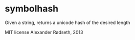 symbolhash
==========

Given a string, returns a unicode hash of the desired length

MIT license
Alexander Rødseth, 2013
